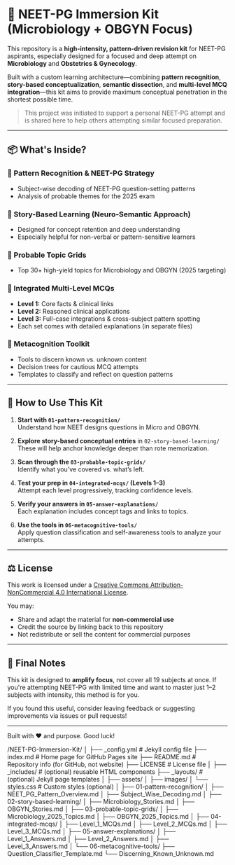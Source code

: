 
# 🎯 NEET-PG Immersion Kit (Microbiology + OBGYN Focus)

This repository is a **high-intensity, pattern-driven revision kit** for NEET-PG aspirants, especially designed for a focused and deep attempt on **Microbiology** and **Obstetrics & Gynecology**.

Built with a custom learning architecture—combining **pattern recognition**, **story-based conceptualization**, **semantic dissection**, and **multi-level MCQ integration**—this kit aims to provide maximum conceptual penetration in the shortest possible time.

> This project was initiated to support a personal NEET-PG attempt and is shared here to help others attempting similar focused preparation.

---

## 📦 What's Inside?

### 🔹 Pattern Recognition & NEET-PG Strategy
- Subject-wise decoding of NEET-PG question-setting patterns
- Analysis of probable themes for the 2025 exam

### 🔹 Story-Based Learning (Neuro-Semantic Approach)
- Designed for concept retention and deep understanding
- Especially helpful for non-verbal or pattern-sensitive learners

### 🔹 Probable Topic Grids
- Top 30+ high-yield topics for Microbiology and OBGYN (2025 targeting)

### 🔹 Integrated Multi-Level MCQs
- **Level 1:** Core facts & clinical links  
- **Level 2:** Reasoned clinical applications  
- **Level 3:** Full-case integrations & cross-subject pattern spotting  
- Each set comes with detailed explanations (in separate files)

### 🔹 Metacognition Toolkit
- Tools to discern known vs. unknown content  
- Decision trees for cautious MCQ attempts  
- Templates to classify and reflect on question patterns

---

## 🚀 How to Use This Kit

1. **Start with `01-pattern-recognition/`**  
   Understand how NEET designs questions in Micro and OBGYN.

2. **Explore story-based conceptual entries** in `02-story-based-learning/`  
   These will help anchor knowledge deeper than rote memorization.

3. **Scan through the `03-probable-topic-grids/`**  
   Identify what you’ve covered vs. what’s left.

4. **Test your prep in `04-integrated-mcqs/` (Levels 1–3)**  
   Attempt each level progressively, tracking confidence levels.

5. **Verify your answers in `05-answer-explanations/`**  
   Each explanation includes concept tags and links to topics.

6. **Use the tools in `06-metacognitive-tools/`**  
   Apply question classification and self-awareness tools to analyze your attempts.

---

## ⚖️ License

This work is licensed under a [Creative Commons Attribution-NonCommercial 4.0 International License](https://creativecommons.org/licenses/by-nc/4.0/).

You may:
- Share and adapt the material for **non-commercial use**
- Credit the source by linking back to this repository
- Not redistribute or sell the content for commercial purposes

---

## 🧠 Final Notes

This kit is designed to **amplify focus**, not cover all 19 subjects at once. If you're attempting NEET-PG with limited time and want to master just 1–2 subjects with intensity, this method is for you.

If you found this useful, consider leaving feedback or suggesting improvements via issues or pull requests!

---

Built with ❤️ and purpose. Good luck!















/NEET-PG-Immersion-Kit/
│
├── _config.yml                 # Jekyll config file
├── index.md                    # Home page for GitHub Pages site
├── README.md                   # Repository info (for GitHub, not website)
├── LICENSE                     # License file
│
├── _includes/                  # (optional) reusable HTML components
├── _layouts/                   # (optional) Jekyll page templates
│
├── assets/
│   ├── images/
│   └── styles.css              # Custom styles (optional)
│
├── 01-pattern-recognition/
│   ├── NEET_PG_Pattern_Overview.md
│   ├── Subject_Wise_Decoding.md
│
├── 02-story-based-learning/
│   ├── Microbiology_Stories.md
│   ├── OBGYN_Stories.md
│
├── 03-probable-topic-grids/
│   ├── Microbiology_2025_Topics.md
│   ├── OBGYN_2025_Topics.md
│
├── 04-integrated-mcqs/
│   ├── Level_1_MCQs.md
│   ├── Level_2_MCQs.md
│   ├── Level_3_MCQs.md
│
├── 05-answer-explanations/
│   ├── Level_1_Answers.md
│   ├── Level_2_Answers.md
│   ├── Level_3_Answers.md
│
└── 06-metacognitive-tools/
    ├── Question_Classifier_Template.md
    └── Discerning_Known_Unknown.md
